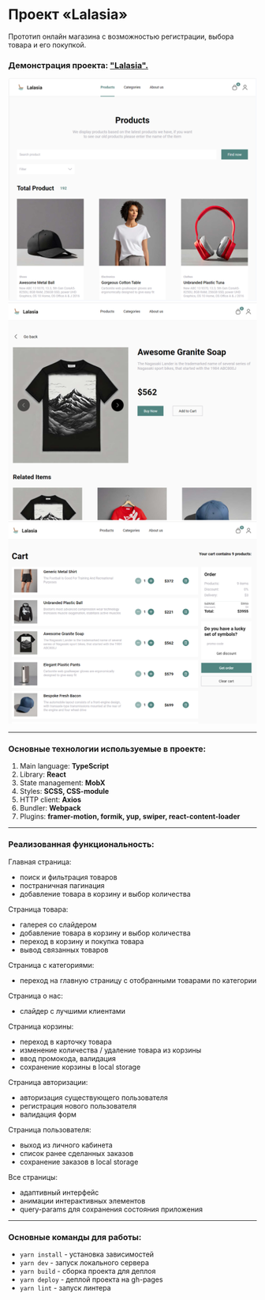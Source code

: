# Проект «Lalasia»

Прототип онлайн магазина с возможностью регистрации, выбора товара и его покупкой.

### Демонстрация проекта: ["Lalasia".](https://michaelbezz.github.io/kts-project/)

![index](https://github.com/michaelbezz/kts-project/blob/main/docs/index.png?raw=true)
![product](https://github.com/michaelbezz/kts-project/blob/main/docs/product.png?raw=true)
![cart](https://github.com/michaelbezz/kts-project/blob/main/docs/cart.png?raw=true)

---

### Основные технологии используемые в проекте:
1. Main language: **TypeScript**
2. Library: **React**
3. State management: **MobX**
4. Styles: **SCSS, CSS-module**
5. HTTP client: **Axios**
6. Bundler: **Webpack**
7. Plugins: **framer-motion, formik, yup, swiper, react-content-loader**

---

### Реализованная функциональность:

Главная страница:
* поиск и фильтрация товаров
* постраничная пагинация
* добавление товара в корзину и выбор количества

Страница товара:
* галерея со слайдером
* добавление товара в корзину и выбор количества
* переход в корзину и покупка товара
* вывод связанных товаров

Страница с категориями:
* переход на главную страницу с отобранными товарами по категории

Страница о нас:
* слайдер с лучшими клиентами

Страница корзины:
* переход в карточку товара
* изменение количества / удаление товара из корзины
* ввод промокода, валидация
* сохранение корзины в local storage

Страница авторизации:
* авторизация существующего пользователя
* регистрация нового пользователя
* валидация форм

Страница пользователя:
* выход из личного кабинета
* список ранее сделанных заказов
* сохранение заказов в local storage

Все страницы:
* адаптивный интерфейс
* анимации интерактивных элементов
* query-params для сохранения состояния приложения

---

### Основные команды для работы:
* `yarn install` - установка зависимостей
* `yarn dev` - запуск локального сервера
* `yarn build` - сборка проекта для деплоя
* `yarn deploy` - деплой проекта на gh-pages
* `yarn lint` - запуск линтера
